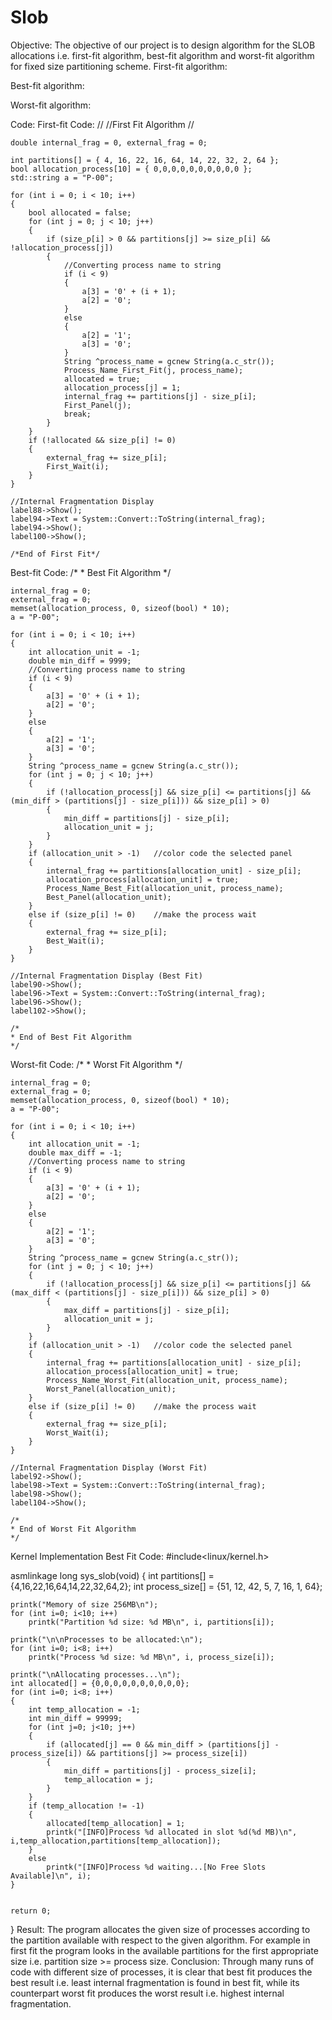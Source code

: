 # Slob
Objective:
	The objective of our project is to design algorithm for the SLOB allocations i.e. first-fit algorithm, best-fit algorithm and worst-fit algorithm for fixed size partitioning scheme.
First-fit algorithm:

 Best-fit algorithm:
 

Worst-fit algorithm:

Code:
First-fit Code:
//
	//First Fit Algorithm
	//
	

	double internal_frag = 0, external_frag = 0;

	int partitions[] = { 4, 16, 22, 16, 64, 14, 22, 32, 2, 64 };
	bool allocation_process[10] = { 0,0,0,0,0,0,0,0,0,0 };
	std::string a = "P-00";

	for (int i = 0; i < 10; i++)
	{
		bool allocated = false;
		for (int j = 0; j < 10; j++)
		{
			if (size_p[i] > 0 && partitions[j] >= size_p[i] && !allocation_process[j])
			{
				//Converting process name to string
				if (i < 9)
				{
					a[3] = '0' + (i + 1);
					a[2] = '0';
				}
				else
				{
					a[2] = '1';
					a[3] = '0';
				}
				String ^process_name = gcnew String(a.c_str());
				Process_Name_First_Fit(j, process_name);
				allocated = true;
				allocation_process[j] = 1;
				internal_frag += partitions[j] - size_p[i];
				First_Panel(j);
				break;
			}
		}
		if (!allocated && size_p[i] != 0)
		{
			external_frag += size_p[i];
			First_Wait(i);
		}
	}
	
	//Internal Fragmentation Display
	label88->Show();
	label94->Text = System::Convert::ToString(internal_frag);
	label94->Show();
	label100->Show();

	/*End of First Fit*/
Best-fit Code:
/*
	* Best Fit Algorithm
	*/
	
	internal_frag = 0;
	external_frag = 0;
	memset(allocation_process, 0, sizeof(bool) * 10);
	a = "P-00";

	for (int i = 0; i < 10; i++)
	{
		int allocation_unit = -1;
		double min_diff = 9999;
		//Converting process name to string
		if (i < 9)
		{
			a[3] = '0' + (i + 1);
			a[2] = '0';
		}
		else
		{
			a[2] = '1';
			a[3] = '0';
		}
		String ^process_name = gcnew String(a.c_str());
		for (int j = 0; j < 10; j++)
		{
			if (!allocation_process[j] && size_p[i] <= partitions[j] && (min_diff > (partitions[j] - size_p[i])) && size_p[i] > 0)
			{
				min_diff = partitions[j] - size_p[i];
				allocation_unit = j;
			}
		}
		if (allocation_unit > -1)	//color code the selected panel
		{
			internal_frag += partitions[allocation_unit] - size_p[i];
			allocation_process[allocation_unit] = true;
			Process_Name_Best_Fit(allocation_unit, process_name);
			Best_Panel(allocation_unit);
		}
		else if (size_p[i] != 0)	//make the process wait
		{
			external_frag += size_p[i];
			Best_Wait(i);
		}
	}

	//Internal Fragmentation Display (Best Fit)
	label90->Show();
	label96->Text = System::Convert::ToString(internal_frag);
	label96->Show();
	label102->Show();

	/*
	* End of Best Fit Algorithm
	*/
Worst-fit Code:
	/*
	* Worst Fit Algorithm
	*/

	internal_frag = 0;
	external_frag = 0;
	memset(allocation_process, 0, sizeof(bool) * 10);
	a = "P-00";

	for (int i = 0; i < 10; i++)
	{
		int allocation_unit = -1;
		double max_diff = -1;
		//Converting process name to string
		if (i < 9)
		{
			a[3] = '0' + (i + 1);
			a[2] = '0';
		}
		else
		{
			a[2] = '1';
			a[3] = '0';
		}
		String ^process_name = gcnew String(a.c_str());
		for (int j = 0; j < 10; j++)
		{
			if (!allocation_process[j] && size_p[i] <= partitions[j] && (max_diff < (partitions[j] - size_p[i])) && size_p[i] > 0)
			{
				max_diff = partitions[j] - size_p[i];
				allocation_unit = j;
			}
		}
		if (allocation_unit > -1)	//color code the selected panel
		{
			internal_frag += partitions[allocation_unit] - size_p[i];
			allocation_process[allocation_unit] = true;
			Process_Name_Worst_Fit(allocation_unit, process_name);
			Worst_Panel(allocation_unit);
		}
		else if (size_p[i] != 0)	//make the process wait
		{
			external_frag += size_p[i];
			Worst_Wait(i);
		}
	}

	//Internal Fragmentation Display (Worst Fit)
	label92->Show();
	label98->Text = System::Convert::ToString(internal_frag);
	label98->Show();
	label104->Show();

	/*
	* End of Worst Fit Algorithm
	*/

Kernel Implementation Best Fit Code:
#include<linux/kernel.h>

asmlinkage long sys_slob(void)
{
	int partitions[] = {4,16,22,16,64,14,22,32,64,2};
	int process_size[] = {51, 12, 42, 5, 7, 16, 1, 64};

	printk("Memory of size 256MB\n");
	for (int i=0; i<10; i++)
		printk("Partition %d size: %d MB\n", i, partitions[i]);

	printk("\n\nProcesses to be allocated:\n");
	for (int i=0; i<8; i++)
		printk("Process %d size: %d MB\n", i, process_size[i]);

	printk("\nAllocating processes...\n");
	int allocated[] = {0,0,0,0,0,0,0,0,0,0};
	for (int i=0; i<8; i++)
	{
		int temp_allocation = -1;
		int min_diff = 99999;
		for (int j=0; j<10; j++)
		{
			if (allocated[j] == 0 && min_diff > (partitions[j] - process_size[i]) && partitions[j] >= process_size[i])
			{
				min_diff = partitions[j] - process_size[i];
				temp_allocation = j;
			}
		}
		if (temp_allocation != -1)
		{
			allocated[temp_allocation] = 1;
			printk("[INFO]Process %d allocated in slot %d(%d MB)\n", i,temp_allocation,partitions[temp_allocation]);
		}
		else
			printk("[INFO]Process %d waiting...[No Free Slots Available]\n", i);
	}


	return 0;
}
Result:
		The program allocates the given size of processes according to the partition available with respect to the given algorithm. For example in first fit the program looks in the available partitions for the first appropriate size i.e. partition size >= process size.
Conclusion:
		Through many runs of code with different size of processes, it is clear that best fit produces the best result i.e. least internal fragmentation is found in best fit, while its counterpart worst fit produces the worst result i.e. highest internal fragmentation.
